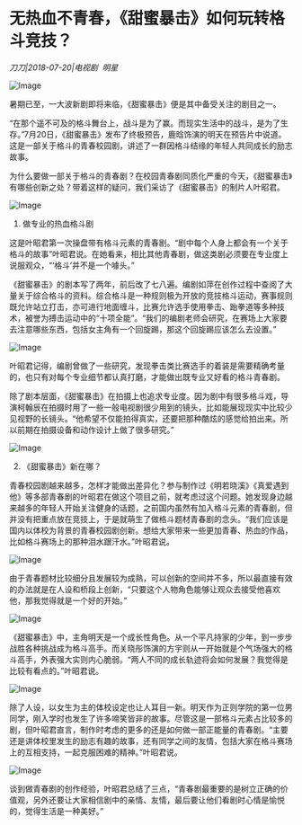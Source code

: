 # 无热血不青春，《甜蜜暴击》如何玩转格斗竞技？

*刀刀|2018-07-20|电视剧 
                                                明星*

![Image](http://p3.pstatp.com/large/pgc-image/153213406752487dec66817)

暑期已至，一大波新剧即将来临，《甜蜜暴击》便是其中备受关注的剧目之一。

“在那个遥不可及的格斗舞台上，战斗是为了赢。而现实生活中的战斗，是为了生存。”7月20日，《甜蜜暴击》发布了终极预告，鹿晗饰演的明天在预告片中说道。这是一部关于格斗的青春校园剧，讲述了一群因格斗结缘的年轻人共同成长的励志故事。

为什么要做一部关于格斗的青春剧？在校园青春剧同质化严重的今天，《甜蜜暴击》有哪些创新之处？带着这样的疑问，我们采访了《甜蜜暴击》的制片人叶昭君。

![Image](http://p1.pstatp.com/large/pgc-image/15321340407945f2d4bb0d3)

1. 做专业的热血格斗剧

这是叶昭君第一次操盘带有格斗元素的青春剧。“剧中每个人身上都会有一个关于格斗的故事”叶昭君说。在她看来，相比其他青春剧，做这类剧必须要在专业度上说服观众，“‘格斗’并不是一个噱头。”

《甜蜜暴击》的剧本写了两年，前后改了七八遍。编剧如萍在创作过程中查阅了大量关于综合格斗的资料。综合格斗是一种规则极为开放的竞技格斗运动，赛事规则既允许站立打击，亦可进行地面缠斗，比赛允许选手使用拳击、跆拳道等多种技术，被誉为搏击运动中的“十项全能”。“我们的编剧老师会研究，在赛场上大家要去注意哪些东西，包括女主角有一个回旋踢，那这个回旋踢应该怎么去设置。”

![Image](http://p3.pstatp.com/large/pgc-image/1532134041019ef1f100928)

叶昭君记得，编剧曾做了一些研究，发现拳击类比赛选手的着装是需要精确考量的，也只有对每个专业细节都认真打磨，才能做出既专业又好看的格斗青春剧。

除了剧本层面，《甜蜜暴击》在拍摄上也追求专业度。因为剧中有很多格斗戏，导演柯翰辰在拍摄时用了一些一般电视剧很少用到的镜头，比如能展现现实中比较少见视野的长镜头。“他希望不仅能拍得真实，还要把那种酷炫的感觉给拍出来。所以前期在拍摄设备和动作设计上做了很多研究。”

![Image](http://p3.pstatp.com/large/pgc-image/15321340411581ee9b05345)

2. 《甜蜜暴击》新在哪？

青春校园剧越来越多，怎样才能做出差异化？参与制作过《明若晓溪》《真爱遇到他》等多部青春剧的叶昭君在做这个项目之前，就考虑过这个问题。她发现身边越来越多的年轻人开始关注健身的话题，之前国内虽然有加入格斗元素的青春剧，但并没有把重点放在竞技上，于是就萌生了做格斗题材青春剧的念头。“我们应该是国内以体校为背景的青春校园剧创新。想给大家带来一些更加青春、热血的作品，比如格斗赛场上的那种泪水跟汗水。”叶昭君说。

![Image](http://p1.pstatp.com/large/pgc-image/1532134041029380329b827)

由于青春题材比较细分且发展较为成熟，可以创新的空间并不多，所以最直接有效的办法就是在人设和桥段上创新，“只要这个人物角色能够让观众去接受他喜欢他，那我觉得就是一个好的开始。”

![Image](http://p1.pstatp.com/large/pgc-image/15321340409961bee68d2fa)

《甜蜜暴击》中，主角明天是一个成长性角色。从一个平凡持家的少年，到一步步战胜各种挑战成为格斗高手。而关晓彤饰演的方宇则从一开始就是个气场强大的格斗高手，外表强大实则内心脆弱。“两人不同的成长轨迹将会如何发展？我觉得是比较有看点的。”叶昭君说。

![Image](http://p3.pstatp.com/large/pgc-image/1532134041569577cff0fe0)

除了人设，以女生为主的体校设定也让人耳目一新。明天作为正则学院的第一位男同学，刚入学时也发生了许多啼笑皆非的故事。尽管这是一部格斗元素占比较多的剧，但叶昭君直言，制作时考虑的更多的还是如何做一部正能量的青春剧。“主要还是讲体校里发生的励志有趣的故事，还有同学之间的友情，包括大家在格斗赛场上的互相支持，一起克服困难的精神。”叶昭君说。

![Image](http://p1.pstatp.com/large/pgc-image/153213404119142eca25c88)

谈到做青春剧的创作经验，叶昭君总结了三点，“青春剧最重要的是树立正确的价值观，另外还要让大家相信剧中的亲情、友情，最后要让他们看剧时心情是愉悦的，觉得生活是一种美好。”

